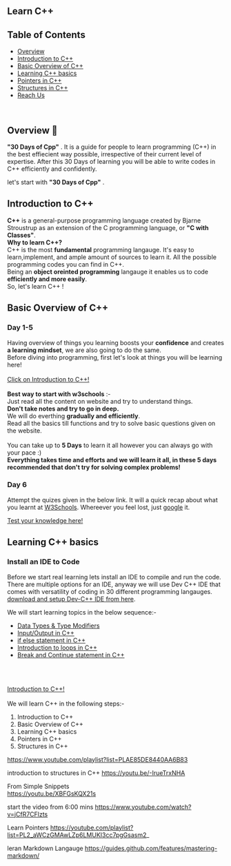 ## Learn C++
<!-- TABLE OF CONTENTS -->
## Table of Contents
* [Overview](#overview)
* [Introduction to C++](#Introduction-to-C++)
* [Basic Overview of C++](#Basic-Overview-of-C++)
* [Learning C++ basics](#Learning-C++-basics)
* [Pointers in C++](#Pointers-in-C++)
* [Structures in C++](#Structures-in-C++)
* [Reach Us](#reach-us)
<br/>

<!-- OVERVIEW -->
## Overview 📝
 **"30 Days of Cpp"** . 
It is a guide for people to learn programming (C++) in the best effiecient way possible, irrespective of their current level of expertise. After this 30 Days of learning you will be able to write codes in C++ efficiently and confidently.

let's start with **"30 Days of Cpp"** . 
<br/>

<!-- Introduction to C++ -->
## Introduction to C++
**C++** is a general-purpose programming language created by Bjarne Stroustrup as an extension of the C programming language, or **"C with Classes"**.<br/>
**Why to learn C++?** <br/>
C++ is the most **fundamental** programming langauge. It's easy to learn,implement, and ample amount of sources to learn it. All the possible programming codes you can find in C++.<br/>
Being an **object oreinted programming** langauge it enables us to code **efficiently and more easily**.<br/>
So, let's learn C++ !

<!-- Basic Overview of C++ -->
## Basic Overview of C++
<!-- Day 1-5 -->
### Day 1-5
Having overview of things you learning boosts your **confidence** and creates **a learning mindset**, we are also going to do the same.<br/>
Before diving into programming, first let's look at things you will be learning here!<br/>
<br/>
[Click on Introduction to C++!](https://www.w3schools.com/cpp/cpp_intro.asp)<br/>
<br/>
**Best way to start with w3schools** :-<br/>
Just read all the content on website and try to understand things.<br/>
**Don't take notes and try to go in deep.**<br/>
We will do everthing **gradually and efficiently**.
<br/>
Read all the basics till functions and try to solve basic questions given on the website.<br/>
<br/>
You can take up to **5 Days** to learn it all however you can always go with your pace :)<br/>
**Everything takes time and efforts and we will learn it all, in these 5 days recommended that don't try for solving complex problems!**<br/>
<!-- Day 6 -->
### Day 6
Attempt the quizes given in the below link. It will a quick recap about what you learnt at 
[W3Schools](https://www.w3schools.com/cpp/cpp_intro.asp). Whereever you feel lost, just [google](https://www.google.com/) it.<br/>

[Test your knowledge here!](http://cforbeginners.com/helloworld_c++_quiz.html)<br>

<!-- Learning C++ basics -->
## Learning C++ basics
<!-- Install IDE -->
### Install an IDE to Code
Before we start real learning lets install an IDE to compile and run the code. There are multiple options for an IDE, anyway we will use Dev C++ IDE that comes with versatility of coding in 30 different programming langauges.<br/>
[download and setup Dev-C++ IDE from here](http://www.bloodshed.net/).<br/>

We will start learning topics in the below sequence:-<br/>
* [Data Types & Type Modifiers](https://youtu.be/cnT1oW5_ePM)<br/>
* [Input/Output in C++](https://youtu.be/7dPdMtBX1d8)
* [if else statement in C++](https://youtu.be/cyB3HNlQyjY)
* [Introduction to loops in C++](https://youtu.be/IlIn_D1RT7M)
* [Break and Continue statement in C++](https://youtu.be/Stf7KBiA1vs)



<br/>


<br/>

[Introduction to C++!](https://www.w3schools.com/cpp/cpp_intro.asp)<br/>
<br/>
We will learn C++ in the following steps:-<br/>

1. Introduction to C++
2. Basic Overview of C++
3. Learning C++ basics 
4. Pointers in C++
5. Structures in C++

https://www.youtube.com/playlist?list=PLAE85DE8440AA6B83


introduction to structures in C++
https://youtu.be/-IrueTrxNHA


From Simple Snippets  
https://youtu.be/XBFGsKQX21s


start the video from 6:00 mins 
https://www.youtube.com/watch?v=jCfR7CFlzts

Learn Pointers
https://youtube.com/playlist?list=PL2_aWCzGMAwLZp6LMUKI3cc7pgGsasm2_


leran Markdown Langauge
https://guides.github.com/features/mastering-markdown/
